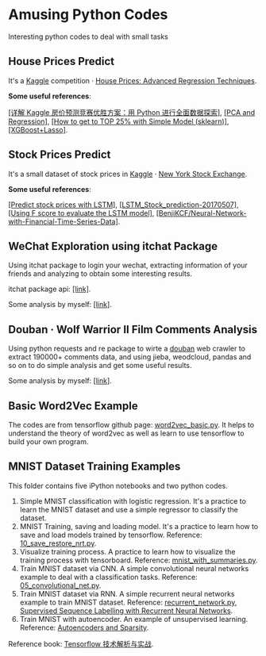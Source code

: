 # Amusing Python Codes
Interesting python codes to deal with small tasks

## House Prices Predict
It's a [Kaggle](https://www.kaggle.com/) competition · [House Prices: Advanced Regression Techniques](https://www.kaggle.com/c/house-prices-advanced-regression-techniques).

**Some useful references**:

[[详解 Kaggle 房价预测竞赛优胜方案：用 Python 进行全面数据探索]](https://www.leiphone.com/news/201704/Py7Mu3TwRF97pWc7.html), [[PCA and Regression]](https://www.kaggle.com/miguelangelnieto/pca-and-regression), [[How to get to TOP 25% with Simple Model (sklearn)]](https://www.kaggle.com/neviadomski/how-to-get-to-top-25-with-simple-model-sklearn), [[XGBoost+Lasso]](https://www.kaggle.com/humananalog/xgboost-lasso/code/code).

## Stock Prices Predict
It's a small dataset of stock prices in [Kaggle](https://www.kaggle.com/) · [New York Stock Exchange](https://www.kaggle.com/dgawlik/nyse).

**Some useful references**:

[[Predict stock prices with LSTM]](https://www.kaggle.com/pablocastilla/predict-stock-prices-with-lstm), [[LSTM_Stock_prediction-20170507]](https://www.kaggle.com/benjibb/lstm-stock-prediction-20170507), [[Using F score to evaluate the LSTM model]](https://www.kaggle.com/amberhahn/using-f-score-to-evaluate-the-lstm-model/code), [[BenjiKCF/Neural-Network-with-Financial-Time-Series-Data]](https://github.com/BenjiKCF/Neural-Network-with-Financial-Time-Series-Data).

## WeChat Exploration using itchat Package
Using itchat package to login your wechat, extracting information of your friends and analyzing to obtain some interesting results.

itchat package api: [[link]](https://itchat.readthedocs.io/zh/latest/api/).

Some analysis by myself: [[link]](https://isaacchanghau.github.io/2017/09/10/Python-itchat包分析微信朋友/).

## Douban · Wolf Warrior II Film Comments Analysis
Using python requests and re package to wirte a [douban](https://movie.douban.com/subject/26363254/comments?start=0) web crawler to extract 190000+ comments data, and using jieba, weodcloud, pandas and so on to do simple analysis and get some useful results.

Some analysis by myself: [[link]](https://isaacchanghau.github.io/2017/09/10/Python-浅析-战狼2-170000-影评数据/).

## Basic Word2Vec Example
The codes are from tensorflow github page: [word2vec_basic.py](https://github.com/tensorflow/tensorflow/blob/master/tensorflow/examples/tutorials/word2vec/word2vec_basic.py). It helps to understand the theory of word2vec as well as learn to use tensorflow to build your own program.

## MNIST Dataset Training Examples
This folder contains five iPython notebooks and two python codes.

1. Simple MNIST classification with logistic regression. It's a practice to learn the MNIST dataset and use a simple regressor to classify the dataset.
2. MNIST Training, saving and loading model. It's a practice to learn how to save and load models trained by tensorflow. Reference: [10_save_restore_nrt.py](https://github.com/nlintz/TensorFlow-Tutorials/blob/master/10_save_restore_net.py).
3. Visualize training process. A practice to learn how to visualize the training process with tensorboard. Reference: [mnist_with_summaries.py](https://github.com/tensorflow/tensorflow/blob/master/tensorflow/examples/tutorials/mnist/mnist_with_summaries.py).
4. Train MNIST dataset via CNN. A simple convolutional neural networks example to deal with a classification tasks. Reference: [05_convolutional_net.py](https://github.com/nlintz/TensorFlow-Tutorials/blob/master/05_convolutional_net.py).
5. Train MNIST dataset via RNN. A simple recurrent neural networks example to train MNIST dataset. Reference: [recurrent_network.py](https://github.com/aymericdamien/TensorFlow-Examples/blob/master/examples/3_NeuralNetworks/recurrent_network.py), [Supervised Sequence Labelling with Recurrent Neural Networks](http://www.cs.toronto.edu/~graves/preprint.pdf).
6. Train MNIST with autoencoder. An example of unsupervised learning. Reference: [Autoencoders and Sparsity](http://ufldl.stanford.edu/wiki/index.php/Autoencoders_and_Sparsity).

Reference book: [Tensorflow 技术解析与实战](http://www.epubit.com.cn/book/details/4862).